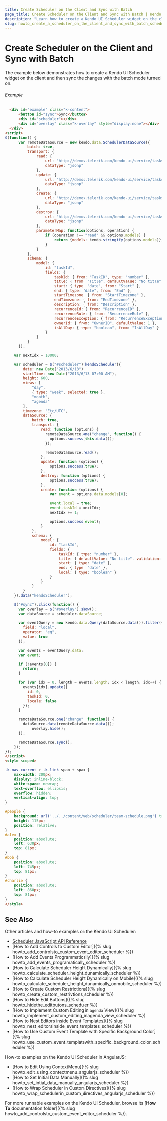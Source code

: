 ```yaml
---
title: Create Scheduler on the Client and Sync with Batch
page_title: Create Scheduler on the Client and Sync with Batch | Kendo UI Scheduler
description: "Learn how to create a Kendo UI Scheduler widget on the client and then sync the changes with the batch mode turned on."
slug: howto_create_a_scheduler_on_the_client_and_sync_with_batch_scheduler
---
```


# Create Scheduler on the Client and Sync with Batch

The example below demonstrates how to create a Kendo UI Scheduler widget on the client and then sync the changes with the batch mode turned on.

###### Example

```html
  <div id="example" class="k-content">
      <button id="sync">Sync</button>
      <div id="scheduler"></div>
      <div id="overlay" class="k-overlay" style="display:none"></div>
  </div>
<script>
$(function() {
      var remoteDataSource = new kendo.data.SchedulerDataSource({
          batch: true,
          transport: {
              read: {
                  url: "http://demos.telerik.com/kendo-ui/service/tasks",
                  dataType: "jsonp"
              },
              update: {
                  url: "http://demos.telerik.com/kendo-ui/service/tasks/update",
                  dataType: "jsonp"
              },
              create: {
                  url: "http://demos.telerik.com/kendo-ui/service/tasks/create",
                  dataType: "jsonp"
              },
              destroy: {
                  url: "http://demos.telerik.com/kendo-ui/service/tasks/destroy",
                  dataType: "jsonp"
              },
              parameterMap: function(options, operation) {
                  if (operation !== "read" && options.models) {
                      return {models: kendo.stringify(options.models)};
                  }
              }
          },
          schema: {
              model: {
                  id: "taskId",
                  fields: {
                      taskId: { from: "TaskID", type: "number" },
                      title: { from: "Title", defaultValue: "No title", validation: { required: true } },
                      start: { type: "date", from: "Start" },
                      end: { type: "date", from: "End" },
                      startTimezone: { from: "StartTimezone" },
                      endTimezone: { from: "EndTimezone" },
                      description: { from: "Description" },
                      recurrenceId: { from: "RecurrenceID" },
                      recurrenceRule: { from: "RecurrenceRule" },
                      recurrenceException: { from: "RecurrenceException" },
                      ownerId: { from: "OwnerID", defaultValue: 1 },
                      isAllDay: { type: "boolean", from: "IsAllDay" }
                  }
              }
          }
      });

  	var nextIdx = 10000;

    var scheduler = $("#scheduler").kendoScheduler({
        date: new Date("2013/6/13"),
        startTime: new Date("2013/6/13 07:00 AM"),
        height: 600,
        views: [
            "day",
            { type: "week", selected: true },
            "month",
            "agenda"
        ],
        timezone: "Etc/UTC",
        dataSource: {
            batch: true,
            transport: {
                read: function (options) {
                  remoteDataSource.one("change", function() {
                    options.success(this.data());
                  });

                  remoteDataSource.read();
                },
                update: function (options) {
                    options.success(true);
                },
                destroy: function (options) {
                    options.success(true);
                },
                create: function (options) {
                  	var event = options.data.models[0];

                  	event.local = true;
                    event.taskId = nextIdx;
                  	nextIdx += 1;

                    options.success(event);
                }
            },
            schema: {
                model: {
                    id: "taskId",
                    fields: {
                        taskId: { type: "number" },
                        title: { defaultValue: "No title", validation: { required: true } },
                        start: { type: "date" },
                        end: { type: "date" },
                      	local: { type: "boolean" }
                    }
                }
            }
        }
    }).data("kendoScheduler");

  	$("#sync").click(function() {
      var overlay = $("#overlay").show();
      var dataSource = scheduler.dataSource;

      var eventQuery = new kendo.data.Query(dataSource.data()).filter({
        field: "local",
        operator: "eq",
        value: true
      });

      var events = eventQuery.data;
      var event;

      if (!events[0]) {
        return;
      }

      for (var idx = 0, length = events.length; idx < length; idx++) {
        events[idx].update({
          id: 0,
          taskId: 0,
          locale: false
        });
      }

      remoteDataSource.one("change", function() {
        dataSource.data(remoteDataSource.data());
     		overlay.hide();   
      });

      remoteDataSource.sync();
    });
});
</script>
<style scoped>

.k-nav-current > .k-link span + span {
    max-width: 200px;
    display: inline-block;
    white-space: nowrap;
    text-overflow: ellipsis;
    overflow: hidden;
    vertical-align: top;
}

#people {
    background: url('../../content/web/scheduler/team-schedule.png') transparent no-repeat;
    height: 115px;
    position: relative;
}
#alex {
    position: absolute;
    left: 630px;
    top: 81px;
}
#bob {
    position: absolute;
    left: 745px;
    top: 81px;
}
#charlie {
    position: absolute;
    left: 860px;
    top: 81px;
}
</style>

```

## See Also

Other articles and how-to examples on the Kendo UI Scheduler:

* [Scheduler JavaScript API Reference](/api/javascript/ui/scheduler)
* [How to Add Controls to Custom Editor]({% slug howto_add_controlsto_custom_event_editor_scheduler %})
* [How to Add Events Programmatically]({% slug howto_add_events_programatically_scheduler %})
* [How to Calculate Scheduler Height Dynamically]({% slug howto_calculate_scheduler_height_dunamically_scheduler %})
* [How to Calculate Scheduler Height Dynamically on Mobile]({% slug howto_calculate_scheduler_height_dunamically_onmobile_scheduler %})
* [How to Create Custom Restrictions]({% slug howto_create_custom_restrivtions_scheduler %})
* [How to Hide Edit Buttons]({% slug howto_hidethe_editbutons_scheduler %})
* [How to Implement Custom Editing in `agenda` View]({% slug howto_implement_custom_editing_inagenda_view_scheduler %})
* [How to Nest Editors inside Event Templates]({% slug howto_nest_editorsinside_event_templates_scheduler %})
* [How to Use Custom Event Template with Specific Background Color]({% slug howto_use_custom_event_templatewith_specific_background_color_scheduler %})

How-to examples on the Kendo UI Scheduler in AngularJS:

* [How to Edit Using ContextMenu]({% slug howto_edit_using_contectmenu_angularjs_scheduler %})
* [How to Set Initial Data Manually]({% slug howto_set_intial_data_manually_angularjs_scheduler %})
* [How to Wrap Scheduler in Custom Directives]({% slug howto_wrap_schedulerin_custom_directives_angularjs_scheduler %})

For more runnable examples on the Kendo UI Scheduler, browse its [**How To** documentation folder]({% slug howto_add_controlsto_custom_event_editor_scheduler %}).

